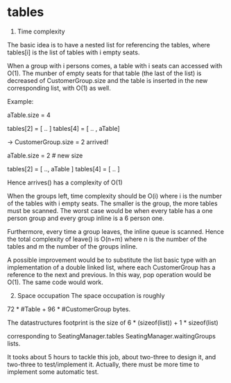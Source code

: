 # tables

1) Time complexity 

The basic idea is to have a nested list for referencing the tables, where
tables[i] is the list of tables with i empty seats.

When a group with i persons comes, a table with i seats can accessed with 
O(1).
The munber of empty seats for that table (the last of the list) is decreased 
of CustomerGroup.size and the table is inserted in the new corresponding 
list, with O(1) as well.

Example: 

aTable.size = 4

tables[2] = [ .. ]
tables[4] = [ .. , aTable] 

-> CustomerGroup.size = 2 arrived!

aTable.size = 2 # new size

tables[2] = [ .., aTable ]
tables[4] = [ .. ]

Hence arrives() has a complexity of O(1)

When the groups left, time complexity should be O(i) where i is the number 
of the tables with i empty seats. The smaller is the group, the more tables must be 
scanned.
The worst case would be when every table has a one person group and every
group inline is a 6 person one.

Furthermore, every time a group leaves, the inline queue is scanned. 
Hence the total complexity of leave() is O(n+m) where n is the
number of the tables and m the number of the groups inline.


A possible improvement would be to substitute the list basic type with an
implementation of a double linked list, where each CustomerGroup has a 
reference to the next and previous. In this way, pop operation would be 
O(1). The same code would work.

2) Space occupation
The space occupation is roughly

72 * #Table + 96 * #CustomerGroup bytes.

The datastructures footprint is the size of 
6 * (sizeof(list)) +
1 * sizeof(list)

corresponding to SeatingManager.tables SeatingManager.waitingGroups lists.

It tooks about 5 hours to tackle this job, about two-three to design it, 
and two-three to test/implement it. Actually, there must be more time to 
implement some automatic test.




